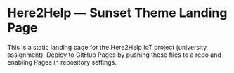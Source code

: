 # Here2Help — Sunset Theme Landing Page

This is a static landing page for the Here2Help IoT project (university assignment). Deploy to GitHub Pages by pushing these files to a repo and enabling Pages in repository settings.